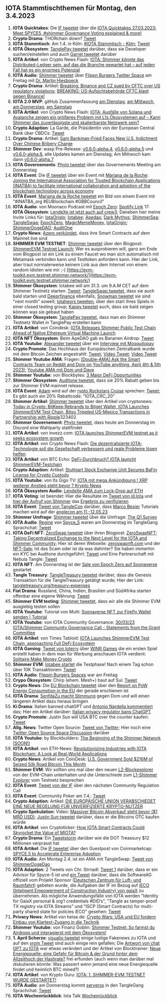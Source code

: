 ## IOTA Stammtischthemen für Montag, den 3.4.2023

1. **IOTA Quicktakes**: Die [IF tweetet](https://twitter.com/iota/status/1640277568594010113?s=20) über die [IOTA Quicktakes 27.03.2023: Meet SPYCE5, #shimmer Governance Voting explained & more!](https://www.youtube.com/watch?v=zW0Mbpuy5dI)
2. **Crypto Drama**: THORchain down? [Tweet](https://twitter.com/THORChain/status/1640569760974008320?s=20)
3. **IOTA Stammtisch**: Am 1.4. in Köln: [#IOTA Stammtisch - Köln](https://www.meetup.com/de-DE/the-future-of-web3-iota-stammtisch-koln/events/291792068/); [Tweet](https://twitter.com/IotaPunks_71/status/1639938776083439617?s=20)
4. **IOTA Ökosystem**: [TanglePay tweetet](https://twitter.com/tanglepaycom/status/1640619228717002752?s=20) darüber, dass sie Developer suchen/einstellen und auch [Garret tweetet](https://twitter.com/GarrettBullish/status/1640620200784703489?s=20) darüber
5. **IOTA Artikel**: von Crypto News Flash: [IOTA: Shimmer könnte das Distributed-Ledger sein, auf das die Branche gewartet hat – auf jeden Fall hat es ein enormes Potenzial](https://www.crypto-news-flash.com/de/iota-shimmer-koennte-das-distributed-ledger-sein-auf-das-die-branche-gewartet-hat-auf-jeden-fall-hat-es-ein-enormes-potenzial/?feed_id=14129&_unique_id=64215bd1c5814)
6. **IOTA Audio**: [Shimmer tweetet](https://twitter.com/shimmernet/status/1640368147738796032?s=20) über [Flippn Burgers Twitter Space](https://twitter.com/i/spaces/1rmGPkOLNmmKN) am Freitag mit [Dr. Martin Hiesboeck](https://twitter.com/MHiesboeck)
7. **Crypto Drama**: Artikel: [Breaking: Binance and CZ sued by CFTC over US regulatory violations](https://cointelegraph.com/news/binance-and-cz-sued-by-cftc-over-us-regulatory-violations); [BREAKING: US-Aufsichtsbehörde CFTC klagt gegen Binance!](https://www.blocktrainer.de/breaking-us-aufsichtsbehoerde-cftc-klagt-gegen-binance/)
8. **IOTA 2.0 MVP**: gitHub Zusammenfassung [am Dienstag](https://twitter.com/id_iota/status/1640668392658182144?s=20), [am Mittwoch](https://twitter.com/id_iota/status/1641001492810457088?s=20), [am Donnerstag](https://twitter.com/id_iota/status/1641355149577957376?s=20), [am Samstag](https://twitter.com/id_iota/status/1642149165127057410?s=20)
9. **IOTA Artikel**: von Crypto News Flash: [IOTA: Ausfälle von Solana und Avalanche zeigen ein größeres Problem mit L1s Ökosystemen auf – Kann Shimmer das zuverlässigste und skalierbarste Netzwerk sein?](https://www.crypto-news-flash.com/de/iota-ausfaelle-von-solana-und-avalanche-zeigen-ein-groesseres-problem-mit-l1s-oekosystemen-auf-kann-shimmer-das-zuverlaessigste-und-skalierbarste-netzwerk-sein/?feed_id=14157&_unique_id=6421fa642e520)
10. **Crypto Adaption**: La Garde, die Präsidentin von der European Central Bank über CBDCs: [Tweet](https://twitter.com/WatcherGuru/status/1640531089751171073?s=20)
11. **Crypto Drama**: Artikel: [Sam Bankman-Fried Faces New U.S. Indictment Over Chinese Bribery Charge](https://www.coindesk.com/policy/2023/03/28/sam-bankman-fried-faces-new-us-indictment-over-chinese-bribery/)
12. **Shimmer Dev**: wasp Pre-Release: [v0.6.0-alpha.4](https://github.com/iotaledger/wasp/releases/tag/v0.6.0-alpha.4), [v0.6.0-alpha.5](https://github.com/iotaledger/wasp/releases/tag/v0.6.0-alpha.5) und [v0.6.0-alpha.6](https://github.com/iotaledger/wasp/releases/tag/v0.6.0-alpha.6), alle Updates kamen am Dienstag; Am Mittwoch kam dann [v0.6.0-alpha.7](https://github.com/iotaledger/wasp/releases/tag/v0.6.0-alpha.7)
13. **IOTA Governements**: [Phylo tweetet](https://twitter.com/PhyloIota/status/1640662089734963200?s=20) über das Governements Meeting am Donnerstag
14. **IOTA Event**: Die [IF tweetet](https://twitter.com/iota/status/1640715375066374144?s=20) über ein Event mit [Mariana de la Roche](https://twitter.com/Marianadlrw): [Joining the International Association for Trusted Blockchain Applications (INATBA) to facilitate international collaboration and adoption of the blockchain technology across economy](https://eufordigital.eu/joining-the-international-association-for-trusted-blockchain-applications-inatba-to-facilitate-international-collaboration-and-adoption-of-the-blockchain-technology-across-economy/)
15. **IOTA Event**: [Mariana de la Roche tweetet](https://twitter.com/Marianadlrw/status/1640811138408411136?s=20) ein Bild von einem Event mit "#INATBA_org #EUBlockchain #GBBCouncil"
16. **IOTA Audio**: von Moonaco Podcast mit [Epoch Zero](https://twitter.com/Epoch_0): [Spotify Link](https://open.spotify.com/episode/4ARWVDxD00xu1gHxTAYvCp?si=mxP3W2ezTrCyLGUgE-Xy7w)
17: **IOTA Ökosystem**: [LendeXe ist jetzt auch auf crew3](https://crew3.xyz/c/lendexe/invite/JjmN_EWFO57-6x96pZIUd); Daneben hier meine Invite Links für: [IotaOrigin](https://crew3.xyz/c/iotaorigin/invite/5vVlxl2KveF-F54z7q3oH); [Iotabee](https://crew3.xyz/c/iotabee/invite/FVdSVGyXDZlwCS9-iFn0I); [Apedao](https://crew3.xyz/c/apedao/invite/ZJSsF_9xlW7mGQADs5BPF); [Dark Mythos](https://crew3.xyz/c/darkmythos/invite/h6bXztIVUS5Jyhttft4Bk); [ShimmerSea](https://crew3.xyz/c/shimmersea/invite/zikW2A__rIouDMx9vBQzD); [TangleSwap](https://crew3.xyz/c/tangleswap/invite/pVrE2fLBcGn05ZpVvaMD-); [EpochZero](https://crew3.xyz/c/epochzero/invite/OyNIakiVzxWOMuCGrpJ7q), [MagicMemeMoney](https://crew3.xyz/c/magicmememoney/invite/VYVZ-tf4UdxpBznW-VOrQ), [IotaOrigin](https://crew3.xyz/c/iotaorigin/invite/5vVlxl2KveF-F54z7q3oH); [ShimmerDogeDAO](https://crew3.xyz/c/shimmerdogedao/invite/-VPz3W6FhujMdJW180V3w); [AuditOne](https://crew3.xyz/c/auditone/invite/iyknuS0RJo9pX7iroP0CW)
18. **Crypto News**: [Azero verkündet](https://twitter.com/Aleph__Zero/status/1641024218404904960?s=20), dass ihre Smart Contracts auf dem Mainnet live sind
19. **SHIMMER EVM TESTNET**: [Shimmer tweetet](https://twitter.com/shimmernet/status/1641062661914804228?s=20) über den Blogpost: [ShimmerEVM Testnet Launch](https://blog.shimmer.network/shimmerevm-testnet-launch/); Wer es ausprobieren will, ganz am Ende vom Blogpost ist ein Link zu einem Faucet wo man sich automatisch mit Metamask verbinden kann und Testtoken anfordern kann. Hier der Link, aber traut normalerweise keinem Link aus dem Internet von einem random Idioten wie mir ;-) [https://evm-toolkit.evm.testnet.shimmer.network/](https://evm-toolkit.evm.testnet.shimmer.network/)
20. **Shimmer Ökosystem**: Iotabee will am 31.3. um 9.A.M CET auf dem Shimmer Testnetz starten: [Tweet](https://twitter.com/iotabee/status/1641064223806574598?s=20); [TangleSwap tweetet](https://twitter.com/tangleswap/status/1641071264365268992?s=20), dass sie auch bald starten und [Deeprfinance]() ebenfalls, [Snowman tweetet](https://twitter.com/SnowMan_Finance/status/1641069692315115522?s=20) sie sind "next month" soweit; [Iotaheors tweeten](https://twitter.com/IotaHeroes/status/1641382468426125312?s=20), über den start ihres Spiels in einer closed testing group; [Kappy tweetet](https://twitter.com/Rob_Daykin/status/1641063440096677888?s=20) auch, dass sie bald zeigen können was sie gebaut haben
21. **Shimmer Ökosystem**: [TanglePay tweetet](https://twitter.com/tanglepaycom/status/1641071960670220288?s=20), dass man ein Shimmer Testnetz Wallet in TanglePay erstellen kann
22. **IOTA Artikel**: von Coindesk: [IOTA Releases Shimmer Public Test Chain Ahead of Native Ethereum Virtual Machine Launch](https://www.coindesk.com/tech/2023/03/29/iota-releases-shimmer-public-test-chain-ahead-of-native-ethereum-virtual-machine-launch/)
23. **IOTA NFT Ökosystem**: Beim ApeDAO gab es Bananen Airdrop: [Tweet](https://twitter.com/iotapes/status/1641077766824030211?s=20)
24. **IOTA Youtube**: [Alexander tweetet](https://twitter.com/shortaktien/status/1641083527557963776?s=20) über ein [Interview mit Mosquitopay](https://youtu.be/cc1D5kQcuGQ)
25. **Crypto Promote**: Das Hochhaus der Europäischen Zentralbank wurde mit dem Bitcoin Zeichen angestrahlt: [Tweet](https://twitter.com/WatcherGuru/status/1641192397961846787?s=20); [Video Tweet](https://twitter.com/btcecho/status/1641149877617819668?s=20); [Video Tweet](https://twitter.com/BitcoinMemeHub/status/1641311562123059200?s=20)
26. **Shimmer Youtube AMA**: Fragen: [[Double-AMA] Ask the Smart Contracts Team on Reddit and Dom on YouTube anything, April 4th & 5th 2023!](https://www.reddit.com/r/Iota/comments/125ozrx/doubleama_ask_the_smart_contracts_team_on_reddit/); [Youtube AMA mit Dom und Dave](https://www.youtube.com/watch?v=eklFukSb69o)
27. **Shimmer Youtube**: von Blockbytes: [3 Major DeFi Opportunities](https://www.youtube.com/live/iCgQx4ThmR4?feature=share&t=3588)
28. **Shimmer Ökosystem**: [Auditone tweetet](https://twitter.com/auditone_team/status/1641340686795522048?s=20), dass sie 20% Rabatt geben bis zur Shimmer EVM mainnet release.
29. **IOTA Event**: [Adam](https://twitter.com/Schpoopel) wird auf der [rypto Rockstars Cruise](https://crypto-rockstars.com/) sprechen: [Tweet](https://twitter.com/Schpoopel/status/1641154870051782658?s=20); Es gibt auch ein 20% Rabattcode: "IOTA_CRC_20"
30. **Shimmer Artikel**: [Shimmer tweetet](https://twitter.com/shimmernet/status/1641347180190392320?s=20) über den Artikel von cryptonews: [Today in Crypto: BitKeep Rebrands to Bitget Wallet, IOTA Launches ShimmerEVM Test Chain, Bitso Trippled US-Mexico Transactions in Partnership with Ripple](https://cryptonews.com/news/today-in-crypto-bitkeep-rebrands-to-bitget-wallet-iota-launches-shimmerevm-test-chain-bitso-trippled-us-mexico-transactions-in-partnership-with-ripple.htm)323402
31. **Shimmer Governement**: [Phylo tweetet](https://twitter.com/PhyloIota/status/1641348951692697601?s=20), dass heute am Donnerstag im Discord eine Wahlparty stattfindet
32. **IOTA Artikel**: von invezz.com: [IOTA launches ShimmerEVM testnet as it seeks ecosystem growth](https://invezz.com/news/2023/03/29/iota-launches-shimmerevm-testnet-as-it-seeks-ecosystem-growth/)
33. **IOTA Artikel**: von Crypto News Flash: [Die dezentralisierte IOTA-Technologie soll die Gesellschaft verbessern und reale Probleme lösen helfen](https://www.crypto-news-flash.com/de/die-dezentralisierte-iota-technologie-soll-die-gesellschaft-verbessern-und-reale-probleme-loesen-helfen/)
34. **IOTA Artikel**: von BTC Echo: [DeFi-Durchbruch? IOTA launcht ShimmerEVM-Testchain](https://www.btc-echo.de/news/defi-durchbruch-iota-launcht-shimmerevm-testchain-161575/)
35. **Crypto Adaption**: Artikel: [Stuttgart Stock Exchange Unit Secures BaFin License for Crypto Custody](https://www.coindesk.com/business/2023/03/30/stuttgart-stock-exchange-unit-secures-bafin-license-for-crypto-custody/)
36. **IOTA Youtube**: von Its Gigo TV: [IOTA mit mega Ankündigung ! XRP weiterer Anstieg steht bevor ? Krypto News](https://www.youtube.com/watch?v=_J9Bzigapc0)
37. **IOTA Ökosystem Audio**: [LendeXe AMA zum Lock-Drop auf ETH](https://twitter.com/LendeXeFinance/status/1638940269050761216?s=20)
38. **IOTA Voting**: ist beendet: Hier die Resultate im [Tweet von id.Iota](https://twitter.com/id_iota/status/1641430297442160642?s=20) und [hier der Aufruf von Shimmer](https://twitter.com/shimmernet/status/1641429065595777024?s=20) das [Ergebnis zu verifizieren](https://github.com/iota-community/Shimmer-governance-participation-events/pull/4)
39. **IOTA Event**: [Tweet von TangleCon](https://twitter.com/TangleCon/status/1641443342641946627?s=20) darüber, dass [Marco Besier](https://twitter.com/marcobesier) Tutorials machen wird auf der [anglecon am 11.-12.05.23](https://www.tanglecon.com/)
40. **Shimmer Umfrage**: [Shimmer tweetet](https://twitter.com/shimmernet/status/1641470348360142850?s=20) über die Umfrage: [The Q1 Survey](https://tally.so/r/3jera4)
41. **IOTA Audio**: [Regine](https://twitter.com/Energine) von [Spyce_5](https://twitter.com/SPYCE_5) waren am Donnerstag im TangleGang Sprachchat: [Tweet](https://twitter.com/GangTangleTalk/status/1641418805342801920?s=20)
42. **IOTA DeFi NFT**: [ZeroSwap tweetet](https://twitter.com/ZeroSwapNFT/status/1641488988757274647?s=20) über ihren Blogpost: [ZeroSwapNFT: Taking Decentralized Exchange to the Next Level for the IOTA and Shimmer Community](https://medium.com/@info_13019/zeroswapnft-taking-decentralized-exchange-to-the-next-level-for-the-iota-and-shimmer-community-dfa158902176); Hier ist deren Webseite: [zeroswapnft.com](https://zeroswapnft.com/) und der [NFT-Sale](https://soonaverse.com/collection/0x62cedc601bcf4ac826f2989454142c38858810ef); Ist das Scam oder ist da was dahinter? Sie haben immerhin ein KYC bei Auditone durchgeführt: [Tweet](https://twitter.com/ZeroSwapNFT/status/1641877152504197121?s=20) und Eine Partnerschaft mit Nebula Tangle: [Tweet](https://twitter.com/NebulaTangle/status/1642111835687079938?s=20)
43. **IOTA NFT**: Am Donnerstag ist der [Sale von Epoch Zero auf Soonaverse](https://soonaverse.com/nft/0x6ca7536613782b8750c72307c9f8b1803905ce26) gestartet
44. **Tangle Treasury**: [TangleTreasury tweetet](https://twitter.com/TangleTreasury/status/1641509746632011776?s=20) darüber, dass die Genesis Transaktion für die TangleTreasury getätigt wurde; Hier der Link: [tangletreasury.org/treasury-expenses](https://www.tangletreasury.org/treasury-expenses)
45. **Fiat Drama**: Russland, China, Indien, Brasilien und SüdAfrika starten offenbar eine eigene Währung: [Tweet](https://twitter.com/WatcherGuru/status/1641655197595213827?s=20)
46. **Shimmer EVM testing**: [Shimmer tweetet](https://twitter.com/shimmernet/status/1641696836900515840?s=20), dass wir alle die Shimmer EVM ausgiebig testen sollen
47. **IOTA Youtube**: Tutorial von Multi: [Soonaverse NFT zur Firefly Wallet senden | Tutorial](https://www.youtube.com/watch?v=X8VyL792b_k)
48. **IOTA Youtube**: von IOTA Community Governance: [30/03/23 IOTA/Shimmer Community Governance Call - Statements from the Grant Committee](https://www.youtube.com/watch?v=fnKiScoOkQs)
49. **IOTA Artikel**: von Times Tabloid: [IOTA Launches ShimmerEVM Test Chain, approaching Full DeFi Ecosystem](https://timestabloid.com/iota-launches-shimmerevm-test-chain-approaching-full-defi-ecosystem/)
50. **IOTA Gaming**: [Tweet von Ioterry](https://twitter.com/io_terry/status/1641542598212096000?s=20) über [WINR Games](https://play.google.com/store/apps/developer?id=WINR+Games+Inc) die ein ersten Spiel erstellt haben in dem man für Werbung anschauen IOTA verdient: [Solitaire Make Money Crypto](https://play.google.com/store/apps/details?id=com.winrgames.solitaire2&pli=1)
51. **Shimmer EVM**: [Iotabee startet](https://twitter.com/iotabee/status/1641730156535357441?s=20) die Testphase! Nach einem Tag schon über 10K Transaktionen: [Tweet](https://twitter.com/GarrettBullish/status/1642140162149994499?s=20)
52. **IOTA Audio**: [Flippin Burgers Spaces](https://twitter.com/MHiesboeck/status/1641797336018956289?s=20) war am Freitag
53. **Crypo Ökosystem**: Chirp (ehem. Mesh+) baut auf Sui: [Tweet](https://twitter.com/ChirpIoT/status/1641804954146050048?s=20)
54. **Crypto News**: Die [EU Blockchain tweetet](https://twitter.com/EUBlockchain/status/1641781717886279683?s=20) über den [Report on PoW Energy Consumption in the EU](https://www.eublockchainforum.eu/news/report-pow-energy-consumption-eu?pk_campaign=reports&pk_source=twitter&pk_medium=social) der gerade erschienen ist
55. **IOTA Drama**: [SenfdaZu macht Stimmung](https://twitter.com/SenfdaTzu/status/1641818493682155520?s=20) gegen Dom und will einen längeren Artikel dazu heraus bringen
56. **Ki Drama**: Italien banned chatGPT und [Antonio Nardella kommentiert](https://twitter.com/antonionardella/status/1641845129840304128?s=20) das; Hier ein Artikel darüber: [Italian privacy regulator bans ChatGPT](https://www.politico.eu/article/italian-privacy-regulator-bans-chatgpt/)
57. **Crypto Promote**: Justin Sun will USA BTC over the counter kaufen: [Tweet](https://twitter.com/justinsuntron/status/1641862563662282753?s=20)
58. **Allg. News**: Twitter Open Source: [Tweet von Twitter](https://twitter.com/TwitterEng/status/1641872259320274944?s=20); Hier noch eine [Twitter Open Source Space Discussion](https://twitter.com/elonmusk/status/1641880448061120513?s=20) darüber
59. **IOTA Youtube**: by Blockbuilders: [The Beginning of the Shimmer Network (SOON!)](https://www.youtube.com/watch?v=TM44azKPXtU)
60. **IOTA Artikel**: von ETH-News: [Revolutionizing Industries with IOTA Blockchain: A Look at Real-World Applications](https://www.ethnews.com/revolutionizing-industries-with-iota-blockchain-a-look-at-real-world-applications/)
61. **Crypto News**: Artikel von CoinDesk: [U.S. Government Sold $216M of Seized Silk Road Bitcoin This Month](https://www.coindesk.com/business/2023/03/31/us-government-sold-216m-of-seized-silk-road-bitcoin-this-month/)
62. **Shimmer EVM**: Wir sollten uns mal über den neuen [L2-Blockexplorer](https://explorer.evm.testnet.shimmer.network/) von der EVM-Chain unterhalten und die Unterschiede zum [L1-Shimmer Explorer](https://explorer.iota.org/testnet) vom Testnetz besprechen
63. **IOTA Event**: [Tweet von der IF](https://twitter.com/iota/status/1641757240045584384?s=20) über den nächsten Community Regulation Call
64. **IOTA Event**: Community Poker am 7.4.: [Tweet](https://twitter.com/IotaPunks_71/status/1642067681061879808?s=20)
65. **Crypto Adaption**: Artikel: [DIE EUROPÄISCHE UNION VERABSCHIEDET EINE NEUE REGELUNG FÜR UNVERIFIZIERTE KRYPTO-NUTZER](https://krypto-guru.de/news/die-europaeische-union-neue-regelung/)
66. **Crypto Spekulation**: Video: [Massiver Bitcoin Abverkauf steht bevor ($1 MRD USD)](https://www.youtube.com/watch?v=RtOnZbqsabU); [Justin Sun tweetet](https://twitter.com/justinsuntron/status/1641862563662282753?s=20) darüber, dass er die Bitcoins OTC kaufen würde
67. **IOTA Artikel**: von Cryptoticker: [How IOTA Smart Contracts Could Skyrocket the Value of MIOTA?](https://cryptoticker.io/en/iota-smart-contracts-skyrocket/)
68. **Crypto Drama**: Ein [Tweetstorm](https://twitter.com/DotsamaApe/status/1641967416396722178?s=20) darüber wie die DOT Treassury $12 Millionen verprasst hat
69. **IOTA Artikel**: Die [IF tweetet](https://twitter.com/iota/status/1642104530354466816?s=20) über den Guestpost von Coinmarketcap: [SPYCE.5 to Accelerate Enterprise Adoption](https://coinmarketcap.com/community/articles/64142e8f7948a07de257e0cc/)
70. **IOTA Audio**: Am Montag 2.4. ist ein AMA mit TangleSwap: [Tweet von ShimmerDogeDao](https://twitter.com/shimmerdogedao/status/1642214095544827905?s=20)
71. **IOTA Adaption**: 2 Tweets von Chr. Strnadl: [Tweet 1](https://twitter.com/archimate/status/1642247227807617025?s=20) darüber, dass er ein Advisor für Spyce-5 ist und [ein Tweet](https://twitter.com/archimate/status/1642269132803514368?s=20) darüber, dass die SoftwareAG offiziell vom Projekt Sponsor ([Deutschen Zentrum für Luft- und Raumfahrt](https://twitter.com/DLR_de)) gebeten wurde, die Aufgaben der IF im Bezug auf [iECO (Inteligent Empowerment of Construction Industry) von gaiaX](https://ieco-gaiax.de/) zu übernehmen. Als mögliche Anwendungsfälle von IOTA werden "Identity for GaiaX personal & org’l credentials #DID’s", "Tangle as tamper-proof TX registry via IOTA Streams" und "ISCP (Smart Contracts) for multi-party shared state for policies iECO" gesehen: [Tweet](https://twitter.com/archimate/status/1642269965095936001?s=20)
72. **Privacy News**: Artikel von heise.de: [Crypto Wars: USA und EU fordern Einbau von Klartext-Zugang in die Technik](https://www.heise.de/news/Crypto-Wars-USA-und-EU-fordern-Einbau-von-Klartext-Zugang-in-die-Technik-8335278.html)
73. **Shimmer Youtube**: von Finanz Goblin: [Shimmer Testnet: So farmst du Airdrops und interagierst mit dem Ökosystem!](https://www.youtube.com/watch?v=z93Xoiybbd0)
74. **1. April Scherze**: [visualio tweetet](https://twitter.com/visualio/status/1642240985831727106?s=20) einige lustige Fakenews zu IOTA und auf den [vrom Tweet](https://twitter.com/Vrom14286662/status/1642068461621747715?s=20) sind auch einige rein gefallen; Die [Antwort von chat GPT zu IOTA](https://twitter.com/rohmeo_de/status/1642043970963357698?s=20) war etwas verändert und der Artikel von Blocktrainer: [Neue Energiequelle: eine Gefahr für Bitcoin & der Grund hinter dem Allzeithoch der Hashrate?](https://www.blocktrainer.de/neue-energiequelle-gefahr-bitcoin) frei erfunden (auch wenn man darüber mal diskutieren könnte: Was passiert wenn jemand eine neue Energiequelle findet und heimlich BTC mined?)
75. **IOTA Artikel**: von Krypto Guru: [IOTA: 1. SHIMMER-EVM TESTNET WURDE GESTARTET!](https://krypto-guru.de/news/iota-shimmer-evm-gestartet/)
76. **IOTA Audio**: am Donnerstag kommt [serverox](https://twitter.com/servrox) in den TangleGang Sprachchat: [Tweet](https://twitter.com/GangTangleTalk/status/1642436213444431873?s=20)
77. **IOTA Wochenrückblick**: Iota Talk [Wochenrückblick](https://twitter.com/Iota_Talk_/status/1642423235726700550)

